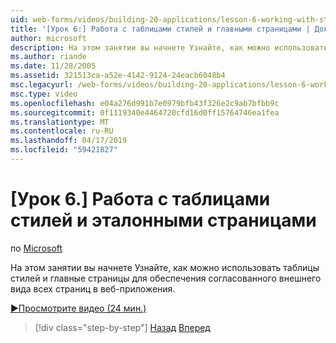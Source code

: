 ```yaml
---
uid: web-forms/videos/building-20-applications/lesson-6-working-with-stylesheets-and-master-pages
title: '[Урок 6:] Работа с таблицами стилей и главными страницами | Документация Майкрософт'
author: microsoft
description: На этом занятии вы начнете Узнайте, как можно использовать таблицы стилей и главные страницы для обеспечения согласованного внешнего вида всех страниц в веб-приложения.
ms.author: riande
ms.date: 11/28/2005
ms.assetid: 321513ca-a52e-4142-9124-24eacb6048b4
msc.legacyurl: /web-forms/videos/building-20-applications/lesson-6-working-with-stylesheets-and-master-pages
msc.type: video
ms.openlocfilehash: e04a276d991b7e0979bfb43f326e2c9ab7bfbb9c
ms.sourcegitcommit: 0f1119340e4464720cfd16d0ff15764746ea1fea
ms.translationtype: MT
ms.contentlocale: ru-RU
ms.lasthandoff: 04/17/2019
ms.locfileid: "59421827"
---
```

# <a name="lesson-6-working-with-stylesheets-and-master-pages"></a>[Урок 6.] Работа с таблицами стилей и эталонными страницами

по [Microsoft](https://github.com/microsoft)

На этом занятии вы начнете Узнайте, как можно использовать таблицы стилей и главные страницы для обеспечения согласованного внешнего вида всех страниц в веб-приложения.

[&#9654;Просмотрите видео (24 мин.)](https://channel9.msdn.com/Blogs/ASP-NET-Site-Videos/lesson-6-working-with-stylesheets-and-master-pages)

> [!div class="step-by-step"]
> [Назад](lesson-5-debugging-and-tracing-your-website.md)
> [Вперед](lesson-7-databinding-to-user-interface-controls.md)

